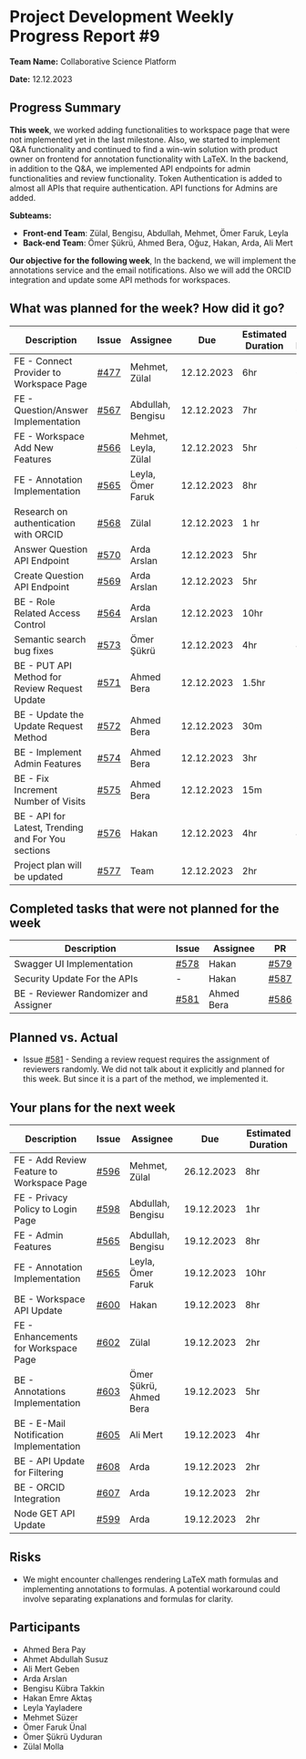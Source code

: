 # Project Development Weekly Progress Report #9

**Team Name:** Collaborative Science Platform

**Date:** 12.12.2023

## Progress Summary
**This week**, we worked adding functionalities to workspace page that were not implemented yet in the last milestone. Also, we started to implement Q&A functionality and continued to find a win-win solution with product owner on frontend for annotation functionality with LaTeX. In the backend, in addition to the Q&A, we implemented API endpoints for admin functionalities and review functionality. Token Authentication is added to almost all APIs that require authentication. API functions for Admins are added.

**Subteams:**
- **Front-end Team**: Zülal, Bengisu, Abdullah, Mehmet, Ömer Faruk, Leyla
- **Back-end Team**: Ömer Şükrü, Ahmed Bera, Oğuz, Hakan, Arda, Ali Mert

**Our objective for the following week**,
In the backend, we will implement the annotations service and the email notifications. Also we will add the ORCID integration and update some API methods for workspaces.

## What was planned for the week? How did it go?
| Description | Issue | Assignee | Due | Estimated Duration | Actual Duration | PR |
| --- | --- | --- | --- | --- | --- | --- |
| FE - Connect Provider to Workspace Page | [#477](https://github.com/bounswe/bounswe2023group9/issues/477) | Mehmet, Zülal | 12.12.2023 | 6hr | 6hr |[#601](https://github.com/bounswe/bounswe2023group9/pull/601), [#591](https://github.com/bounswe/bounswe2023group9/pull/591)|
| FE - Question/Answer Implementation | [#567](https://github.com/bounswe/bounswe2023group9/issues/567) | Abdullah, Bengisu | 12.12.2023 | 7hr | 6hr |
| FE - Workspace Add New Features  | [#566](https://github.com/bounswe/bounswe2023group9/issues/566) | Mehmet, Leyla, Zülal | 12.12.2023 | 5hr | 6hr |[#588](https://github.com/bounswe/bounswe2023group9/pull/588) |
| FE - Annotation Implementation | [#565](https://github.com/bounswe/bounswe2023group9/issues/565) | Leyla, Ömer Faruk | 12.12.2023 | 8hr | 10hr | NA |
| Research on authentication with ORCID | [#568](https://github.com/bounswe/bounswe2023group9/issues/568) | Zülal | 12.12.2023 | 1 hr | 1hr | NA |
| Answer Question API Endpoint | [#570](https://github.com/bounswe/bounswe2023group9/issues/570) | Arda Arslan | 12.12.2023 | 5hr | 5hr | [#582](https://github.com/bounswe/bounswe2023group9/pull/582)
| Create Question API Endpoint | [#569](https://github.com/bounswe/bounswe2023group9/issues/569) | Arda Arslan | 12.12.2023 | 5hr | 5hr | [#582](https://github.com/bounswe/bounswe2023group9/pull/582)
| BE - Role Related Access Control | [#564](https://github.com/bounswe/bounswe2023group9/issues/564) | Arda Arslan | 12.12.2023 | 10hr | 10hr | [#467](https://github.com/bounswe/bounswe2023group9/pull/467)
| Semantic search bug fixes | [#573](https://github.com/bounswe/bounswe2023group9/issues/573) | Ömer Şükrü | 12.12.2023 | 4hr | 4hr | [#592](https://github.com/bounswe/bounswe2023group9/pull/592)
| BE - PUT API Method for Review Request Update | [#571](https://github.com/bounswe/bounswe2023group9/issues/571) | Ahmed Bera | 12.12.2023 | 1.5hr | 3hr | [#586](https://github.com/bounswe/bounswe2023group9/pull/586)
| BE - Update the Update Request Method | [#572](https://github.com/bounswe/bounswe2023group9/issues/572) | Ahmed Bera | 12.12.2023 | 30m | 30m | [#586](https://github.com/bounswe/bounswe2023group9/pull/586)
| BE - Implement Admin Features | [#574](https://github.com/bounswe/bounswe2023group9/issues/574) | Ahmed Bera | 12.12.2023 | 3hr | 2.5hr | [#589](https://github.com/bounswe/bounswe2023group9/pull/589)
| BE - Fix Increment Number of Visits | [#575](https://github.com/bounswe/bounswe2023group9/issues/575) | Ahmed Bera | 12.12.2023 | 15m | 15m | [#586](https://github.com/bounswe/bounswe2023group9/pull/586)
| BE - API for Latest, Trending and For You sections | [#576](https://github.com/bounswe/bounswe2023group9/issues/576) | Hakan | 12.12.2023 | 4hr | 4hr | [#585](https://github.com/bounswe/bounswe2023group9/pull/585)|
| Project plan will be updated | [#577](https://github.com/bounswe/bounswe2023group9/issues/577) | Team | 12.12.2023 | 2hr | 2hr | [Link](https://github.com/orgs/bounswe/projects/25/views/7)


## Completed tasks that were not planned for the week
| Description  | Issue | Assignee | PR |
| -------- | ----- | -------- | --- |
|Swagger UI Implementation| [#578](https://github.com/bounswe/bounswe2023group9/issues/578)| Hakan | [#579](https://github.com/bounswe/bounswe2023group9/pull/579)|
|Security Update For the APIs| - |Hakan | [#587](https://github.com/bounswe/bounswe2023group9/pull/587)|
| BE - Reviewer Randomizer and Assigner | [#581](https://github.com/bounswe/bounswe2023group9/issues/581) | Ahmed Bera | [#586](https://github.com/bounswe/bounswe2023group9/pull/586) |


## Planned vs. Actual
- Issue [#581](https://github.com/bounswe/bounswe2023group9/issues/581) - Sending a review request requires the assignment of reviewers randomly. We did not talk about it explicitly and planned for this week. But since it is a part of the method, we implemented it.
## Your plans for the next week
| Description | Issue | Assignee | Due | Estimated Duration |
| --- | --- | --- | --- | --- |
| FE - Add Review Feature to Workspace Page | [#596](https://github.com/bounswe/bounswe2023group9/issues/596) | Mehmet, Zülal | 26.12.2023 | 8hr |
| FE - Privacy Policy to Login Page | [#598](https://github.com/bounswe/bounswe2023group9/issues/598) | Abdullah, Bengisu | 19.12.2023 | 1hr |
| FE - Admin Features  | [#565](https://github.com/bounswe/bounswe2023group9/issues/565) | Abdullah, Bengisu | 19.12.2023 | 8hr |
| FE - Annotation Implementation | [#565](https://github.com/bounswe/bounswe2023group9/issues/565) | Leyla, Ömer Faruk | 19.12.2023 | 10hr |
| BE - Workspace API Update | [#600](https://github.com/bounswe/bounswe2023group9/issues/600)  | Hakan  | 19.12.2023 | 8hr |
| FE - Enhancements for Workspace Page | [#602](https://github.com/bounswe/bounswe2023group9/issues/602)  | Zülal | 19.12.2023 | 2hr |
| BE - Annotations Implementation | [#603](https://github.com/bounswe/bounswe2023group9/issues/603)  | Ömer Şükrü, Ahmed Bera | 19.12.2023 | 5hr |
| BE - E-Mail Notification Implementation | [#605](https://github.com/bounswe/bounswe2023group9/issues/605)  | Ali Mert | 19.12.2023 | 4hr |
| BE - API Update for Filtering | [#608](https://github.com/bounswe/bounswe2023group9/issues/608)  | Arda | 19.12.2023 | 2hr |
| BE - ORCID Integration | [#607](https://github.com/bounswe/bounswe2023group9/issues/607)  | Arda | 19.12.2023 | 2hr |
| Node GET API Update | [#599](https://github.com/bounswe/bounswe2023group9/issues/605)  | Arda | 19.12.2023 | 2hr |

## Risks
- We might encounter challenges rendering LaTeX math formulas and implementing annotations to formulas. A potential workaround could involve separating explanations and formulas for clarity.

## Participants
- Ahmed Bera Pay
- Ahmet Abdullah Susuz
- Ali Mert Geben
- Arda Arslan
- Bengisu Kübra Takkin
- Hakan Emre Aktaş
- Leyla Yayladere
- Mehmet Süzer
- Ömer Faruk Ünal
- Ömer Şükrü Uyduran
- Zülal Molla
